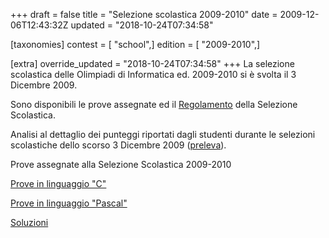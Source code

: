 +++
draft = false
title = "Selezione scolastica 2009-2010"
date = 2009-12-06T12:43:32Z
updated = "2018-10-24T07:34:58"

[taxonomies]
contest = [ "school",]
edition = [ "2009-2010",]

[extra]
override_updated = "2018-10-24T07:34:58"
+++
La selezione scolastica delle Olimpiadi di Informatica ed. 2009-2010 si è svolta il 3 Dicembre 2009.

Sono disponibili le prove assegnate ed il [Regolamento](http://www.olimpiadi-informatica.it/files/OII-RegSelScolastica_rev2-10-09.pdf) della Selezione Scolastica.

Analisi al dettaglio dei punteggi riportati dagli studenti durante le selezioni scolastiche dello scorso 3 Dicembre 2009 ([preleva](http://www.olimpiadi-informatica.it/files/Analisi_Risultati_Scolastica.pdf)).

Prove assegnate alla Selezione Scolastica 2009-2010

[Prove in linguaggio "C"](/oldsite/106/Selez_scol__2009_C.pdf)

[Prove in linguaggio "Pascal"](/oldsite/106/Selez_scol__2009_Pascal.pdf)

[Soluzioni](/oldsite/106/Selez_scol__2009_SOLUZIONI.pdf)
[<br/>](/oldsite/106/Errata%20Corrige-N.1%20logico-matematico.pdf)
